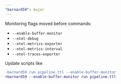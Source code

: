 ```yaml
---
"barnard59": major
---
```


Monitoring flags moved before commands:

- `--enable-buffer-monitor`
- `--otel-debug`
- `--otel-metrics-exporter`
- `--otel-metrics-interval`
- `--otel-traces-exporter`

Update scripts like

```diff
-barnard59 run pipeline.ttl --enable-buffer-monitor
+barnard59 --enable-buffer-monitor run pipeline.ttl
```
